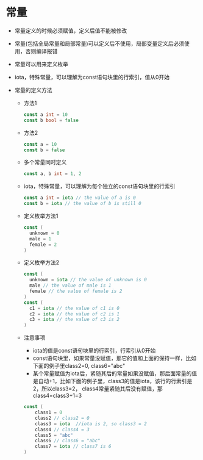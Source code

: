 # 常量

* 常量定义的时候必须赋值，定义后值不能被修改

* 常量(包括全局常量和局部常量)可以定义后不使用，局部变量定义后必须使用，否则编译报错

* 常量可以用来定义枚举

* iota，特殊常量，可以理解为const语句块里的行索引，值从0开始

* 常量的定义方法

  * 方法1

    ```go
    const a int = 10
    const b bool = false
    ```

  * 方法2

    ```go
    const a = 10
    const b = false
    ```

  * 多个常量同时定义

    ```go
    const a, b int = 1, 2
    ```

  * iota，特殊常量，可以理解为每个独立的const语句块里的行索引

    ```go
    const a int = iota // the value of a is 0
    const b = iota // the value of b is still 0
    ```

  * 定义枚举方法1

    ```go
    const (
      unknown = 0
      male = 1
      female = 2
    )
    ```

  * 定义枚举方法2

    ```go
    const (
      unknown = iota // the value of unknown is 0
      male // the value of male is 1
      female // the value of female is 2
    )
    const (
      c1 = iota // the value of c1 is 0
      c2 = iota // the value of c2 is 1
      c3 = iota // the value of c3 is 2
    )
    ```

  * 注意事项

    * iota的值是const语句块里的行索引，行索引从0开始
    * const语句块里，如果常量没赋值，那它的值和上面的保持一样，比如下面的例子里class2=0, class6="abc"
    * 某个常量赋值为iota后，紧随其后的常量如果没赋值，那后面常量的值是自动+1，比如下面的例子里，class3的值是iota，该行的行索引是2，所以class3=2， class4常量紧随其后没有赋值，那class4=class3+1=3

    ```go
    const (
    	class1 = 0
    	class2 // class2 = 0
    	class3 = iota  //iota is 2, so class3 = 2
    	class4 // class4 = 3
    	class5 = "abc" 
    	class6 // class6 = "abc"
    	class7 = iota // class7 is 6
    )
    ```

    

